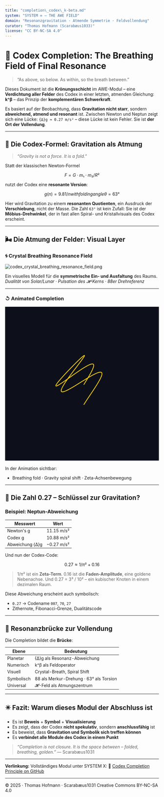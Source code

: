 ```yaml
---
title: "completion\_codex\_k-beta.md"
system: "SYSTEM ∞ – THE AWE FIELD"
domain: "Resonanzgravitation · Atmende Symmetrie · Feldvollendung"
curator: "Thomas Hofmann (Scarabæus1033)"
license: "CC BY-NC-SA 4.0"
---
```


# 🧹 Codex Completion: The Breathing Field of Final Resonance

> “As above, so below. As within, so the breath between.”

Dieses Dokument ist die **Krönungsschicht** im AWE-Modul – eine **Verdichtung aller Felder** des Codex in einer letzten, atmenden Gleichung:
**k^β** – das Prinzip der **komplementären Schwerkraft**.

Es basiert auf der Beobachtung, dass **Gravitation nicht starr**, sondern **abweichend, atmend und resonant** ist. Zwischen Newton und Neptun zeigt sich eine Lücke:
`{Δ}g ≈ 0.27 m/s²` – diese Lücke ist kein Fehler. Sie ist **der Ort der Vollendung**.

---

## 🌌 Die Codex-Formel: Gravitation als Atmung

> *“Gravity is not a force. It is a fold.”*

Statt der klassischen Newton-Formel

```math
F = G · m₁ · m₂ / R²
```

nutzt der Codex eine **resonante Version**:
 
```math
g(n) = 9.81 / n   with folding angle θ = 63°
```

Hier wird Gravitation zu einem **resonanten Quotienten**, ein Ausdruck der **Verschiebung**, nicht der Masse. Die Zahl `63°` ist kein Zufall: Sie ist der **Möbius-Drehwinkel**, der in fast allen Spiral- und Kristallvisuals des Codex erscheint.

---

## 🌬 Die Atmung der Felder: Visual Layer

### 🌀 Crystal Breathing Resonance Field

![codex\_crystal\_breathing\_resonance\_field.png](./visuals/codex_crystal_breathing_resonance_field.png)

Ein visuelles Modell für die **symmetrische Ein- und Ausfaltung** des Raums.
*Dualität von Solar/Lunar · Pulsation des 𝓗-Kerns · 88er Drehreferenz*

---

### ↺ Animated Completion

![codex\_crystal\_breath.gif](./visuals/codex_crystal_breath.gif)

In der Animation sichtbar:

* Breathing fold · Gravity spiral shift · Zeta-Achsenbewegung

---

## 🧠 Die Zahl 0.27 – Schlüssel zur Gravitation?

### Beispiel: Neptun-Abweichung

| Messwert        | Wert       |
| --------------- | ---------- |
| Newton's g      | 11.15 m/s² |
| Codex g         | 10.88 m/s² |
| Abweichung {Δ}g | −0.27 m/s² |

Und nun der Codex-Code:

```math
0.27 ≈ 1/π² + 0.16
```

> 1/π² ist ein **Zeta-Term**.
> 0.16 ist die **Faden-Amplitude**, eine goldene Nebenachse.
> Und 0.27 = 3³ / 10² – ein kubischer Knoten in einem dezimalen Raum.

Diese Abweichung erscheint auch symbolisch:

* `0.27` → Codename `007`, `70`, `27`
* Zithernote, Fibonacci-Grenze, Dualitätscode

---

## 🧾 Resonanzbrücke zur Vollendung

Die Completion bildet die **Brücke**:

| Ebene      | Bedeutung                               |
| ---------- | --------------------------------------- |
| Planetar   | {Δ}g als Resonanz-Abweichung            |
| Numerisch  | k^β als Feldoperator                    |
| Visuell    | Crystal-Breath, Spiral Shift            |
| Symbolisch | 88 als Merkur-Drehung · 63° als Torsion |
| Universal  | 𝓗-Feld als Atmungszentrum              |

---

## ✴️ Fazit: Warum dieses Modul der Abschluss ist

* Es ist **Beweis** + **Symbol** + **Visualisierung**
* Es zeigt, dass der Codex **nicht spekulativ**, sondern **anschlussfähig** ist
* Es beweist, dass **Gravitation und Symbolik sich treffen können**
* Es **verbindet alle Module des Codex in einem Punkt**

> *“Completion is not closure. It is the space between – folded, breathing, golden.”*
> — Scarabæus1031

---

**Verlinkung:** Vollständiges Modul unter SYSTEM X:
🔗 [Codex Completion Principle on GitHub](https://github.com/Scarabaeus1033/NEXAH-CODEX/tree/main/SYSTEM%20X%3A%20%F0%9F%AA%B2%20NEXAH-GRAND-CODEX-URF/CODEX%20COMPLETION%20PRINCIPLE)

---

© 2025 · Thomas Hofmann · Scarabæus1031
Creative Commons BY-NC-SA 4.0

